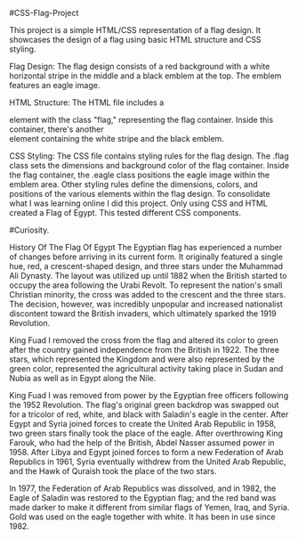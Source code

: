 #CSS-Flag-Project

This project is a simple HTML/CSS representation of a flag design. It showcases the design of a flag using basic HTML structure and CSS styling.

Flag Design:
The flag design consists of a red background with a white horizontal stripe in the middle and a black emblem at the top. The emblem features an eagle image.

HTML Structure:
The HTML file includes a <div> element with the class "flag," representing the flag container. Inside this container, there's another <div> element containing the white stripe and the black emblem.

CSS Styling:
The CSS file contains styling rules for the flag design.
The .flag class sets the dimensions and background color of the flag container.
Inside the flag container, the .eagle class positions the eagle image within the emblem area.
Other styling rules define the dimensions, colors, and positions of the various elements within the flag design.
To consolidate what I was learning online I did this project. Only using CSS and HTML created a Flag of Egypt.
This tested different CSS components.



#Curiosity.

History Of The Flag Of Egypt
The Egyptian flag has experienced a number of changes before arriving in its current form. It originally featured a single hue, red, a crescent-shaped design, and three stars under the Muhammad Ali Dynasty. The layout was utilized up until 1882 when the British started to occupy the area following the Urabi Revolt. To represent the nation's small Christian minority, the cross was added to the crescent and the three stars. The decision, however, was incredibly unpopular and increased nationalist discontent toward the British invaders, which ultimately sparked the 1919 Revolution.

King Fuad I removed the cross from the flag and altered its color to green after the country gained independence from the British in 1922. The three stars, which represented the Kingdom and were also represented by the green color, represented the agricultural activity taking place in Sudan and Nubia as well as in Egypt along the Nile.

King Fuad I was removed from power by the Egyptian free officers following the 1952 Revolution. The flag's original green backdrop was swapped out for a tricolor of red, white, and black with Saladin's eagle in the center. After Egypt and Syria joined forces to create the United Arab Republic in 1958, two green stars finally took the place of the eagle. After overthrowing King Farouk, who had the help of the British, Abdel Nasser assumed power in 1958. After Libya and Egypt joined forces to form a new Federation of Arab Republics in 1961, Syria eventually withdrew from the United Arab Republic, and the Hawk of Quraish took the place of the two stars.

In 1977, the Federation of Arab Republics was dissolved, and in 1982, the Eagle of Saladin was restored to the Egyptian flag; and the red band was made darker to make it different from similar flags of Yemen, Iraq, and Syria. Gold was used on the eagle together with white. It has been in use since 1982.


